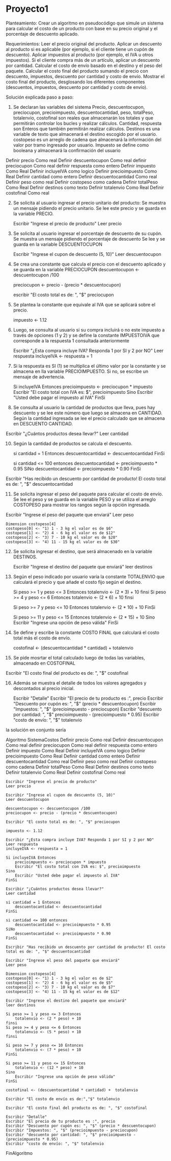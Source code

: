 # Proyecto1
Planteamiento: Crear un algoritmo en pseudocódigo que simule un sistema para calcular el costo de un producto con base en su precio original y el porcentaje de descuento aplicado. 

Requerimientos:
Leer el precio original del producto.
Aplicar un descuento al producto si es aplicable (por ejemplo, si el cliente tiene un cupón de descuento).
Aplicar impuestos al producto (por ejemplo, el IVA u otros impuestos).
Si el cliente compra más de un artículo, aplicar un descuento por cantidad.
Calcular el costo de envío basado en el destino y el peso del paquete.
Calcular el costo final del producto sumando el precio con descuento, impuestos, descuento por cantidad y costo de envío.
Mostrar el costo final del producto, desglosando los diferentes componentes (descuentos, impuestos, descuento por cantidad y costo de envío).

Solución explicada paso a paso:
1. Se declaran las variables del sistema
Precio, descuentocupon, preciocupon, precioimpuesto, descuentocantidad, peso, totalPeso, totalenvio, costofinal son reales que almacenarán los totales y que permitirán controlar los bucles y realizar cálculos.
Cantidad, respuesta son Enteros que también permitirán realizar cálculos.
Destinos es una variable de texto que almacenará el destino escogido por el usuario.
costopeso es un arreglo de cadena que almacenará la información del valor por tramo ingresado por usuario.
Impuesto se define como booleana y almacenará la confirmación del usuario

Definir precio Como real
	Definir descuentocupon Como real
	definir preciocupon Como real
	definir respuesta como entero
	Definir impuesto Como Real
	Definir incluyeIVA como logico
	Definir precioimpuesto Como Real
	Definir cantidad como entero
	Definir descuentocantidad Como real
	Definir peso como real
	Definir costopeso como cadena
	Definir totalPeso Como Real
	Definir destinos como texto
	Definir totalenvio Como Real
	Definir costofinal Como real

2. Se solicita al usuario ingresar el precio unitario del producto:
   Se muestra un mensaje pidiendo el precio unitario.
   Se lee este precio y se guarda en la variable PRECIO.

   Escribir "Ingrese el precio de producto"
	Leer precio

3. Se solicita al usuario ingresar el porcentaje de descuento de su cupón.
   Se muestra un mensaje pidiendo el porcentaje de descuento
   Se lee y se guarda en la variable DESCUENTOCUPON

   Escribir "Ingrese el cupon de descuento (5, 10)"
	Leer descuentocupon 
   
5. Se crea una constante que calcula el precio con el descuento aplicado y se guarda en la variable PRECIOCUPON
 descuentocupon <- descuentocupon /100
   
	preciocupon <- precio - (precio * descuentocupon)
	
	escribir "El costo total es de: ", "$" preciocupon

6. Se plantea la constante que equivale al IVA que se aplicará sobre el precio.

    impuesto <- 1.12

7. Luego, se consulta al usuario si su compra incluirá o no este impuesto a través de opciones (1 y 2) y se define la constante IMPUESTOIVA que corresponde a la respuesta 1 consultada anteriormente

   Escribir "¿Esta compra incluye IVA? Responda 1 por SI y 2 por NO"
    Leer respuesta
    incluyeIVA <- respuesta = 1

8. Si la respuesta es SI (1) se multiplica el último valor por la constante y se almacena en lla variable PRECIOIMPUESTO. Si no, se escribe un mensaje de advertencia.  

    Si incluyeIVA Entonces
        precioimpuesto <- preciocupon * impuesto
        Escribir "El costo total con IVA es: $", precioimpuesto
    Sino
        Escribir "Usted debe pagar el impuesto al IVA"
    FinSi

9. Se consulta al usuario la cantidad de productos que lleva, pues hay descuento y se lee este número que luego se almacena en CANTIDAD.
   Según la cantidad ingresada se lee el precio calculado que se almacena en DESCUENTO CANTIDAD.

  Escribir "¿Cuántos productos desea llevar?"
	Leer cantidad
 
10. Según la cantidad de productos se calcula el descuento.

  	si cantidad = 1 Entonces
		descuentocantidad <- descuentocantidad
	FinSi
	
	si cantidad <= 100 entonces 
		descuentocantidad <- precioimpuesto * 0.95
	SiNo
		descuentocantidad <- precioimpuesto * 0.90
	FinSi

  Escribir "Has recibido un descuento por cantidad de producto! El costo total es de: ", "$" descuentocantidad
  
11. Se solicita ingresar el peso del paquete para calcular el costo de envío. Se lee el peso y se guarda en la variable PESO y se utiliza el arreglo COSTOPESO para mostrar los rangos según la opción ingresada.

  Escribir "Ingrese el peso del paquete que enviará"
	Leer peso
	
	Dimension costopeso[4]
	costopeso[0] <- "1) 1 - 3 kg el valor es de $6"
	costopeso[1] <- "2) 4 - 6 kg el valor es de $12"
	costopeso[2] <- "3) 7 - 10 kg el valor es de $20"
	costopeso[3] <- "4) 11 - 15 kg el valor es de $30"

12. Se solicita ingresar el destino, que será almacenado en la variable DESTINOS.

    Escribir "Ingrese el destino del paquete que enviará"
	  leer destinos

13. Según el peso indicado por usuario varía la constante TOTALENVIO que calculará el precio y que añade el costo fijo según el destino.

    Si peso >= 1 y peso <= 3 Entonces
		  totalenvio <- (2 * 3) + 10
	  finsi
	  Si peso >= 4 y peso <= 6 Entonces
		  totalenvio <- (2 * 6) + 10
	  finsi
	
	  Si peso >= 7 y peso <= 10 Entonces
		  totalenvio <- (2 * 10) + 10
	  FinSi
	
	  Si peso >= 11 y peso <= 15 Entonces
		  totalenvio <- (2 * 15) + 10
	  Sino
		  Escribir "Ingrese una opción de peso válida"
	  FinSi
14. Se define y escribe la constante COSTO FINAL que calculará el costo total más el costo de envío.

    costofinal <- (descuentocantidad * cantidad) +  totalenvio

15. Se pide mosrtar el total calculado luego de todas las variables, almacenado en COSTOFINAL

  Escribir "El costo final del producto es de: ", "$" costofinal
  
16.  Además se muestra el detalle de todos los valores agregados y descontados al precio inicial.

     Escribir "Detalle"
	Escribir "El precio de tu producto es :", precio
	Escribir "Descuento por cupón es: ", "$" (precio * descuentocupon)
	Escribir "Impuestos: ", "$" (precioimpuesto - preciocupon) 
	Escribir "descuento por cantidad: ", "$" precioimpuesto - (precioimpuesto * 0.95)
	Escribir "costo de envío: ", "$" totalenvio

la solución en conjunto sería

Algoritmo SistemaCostos
	Definir precio Como real
	Definir descuentocupon Como real
	definir preciocupon Como real
	definir respuesta como entero
	Definir impuesto Como Real
	Definir incluyeIVA como logico
	Definir precioimpuesto Como Real
	Definir cantidad como entero
	Definir descuentocantidad Como real
	Definir peso como real
	Definir costopeso como cadena
	Definir totalPeso Como Real
	Definir destinos como texto
	Definir totalenvio Como Real
	Definir costofinal Como real
	
	
	
	Escribir "Ingrese el precio de producto"
	Leer precio
	
	Escribir "Ingrese el cupon de descuento (5, 10)"
	Leer descuentocupon 
	
	descuentocupon <- descuentocupon /100
	preciocupon <- precio - (precio * descuentocupon)
	
	Escribir "El costo total es de: ", "$" preciocupon
	
	impuesto <- 1.12
	
	Escribir "¿Esta compra incluye IVA? Responda 1 por SI y 2 por NO"
    Leer respuesta
    incluyeIVA <- respuesta = 1
    
    Si incluyeIVA Entonces
        precioimpuesto <- preciocupon * impuesto
        Escribir "El costo total con IVA es: $", precioimpuesto
    Sino
        Escribir "Usted debe pagar el impuesto al IVA"
    FinSi
	
	Escribir "¿Cuántos productos desea llevar?"
	Leer cantidad
	
	si cantidad = 1 Entonces
		descuentocantidad <- descuentocantidad
	FinSi
	
	si cantidad <= 100 entonces 
		descuentocantidad <- precioimpuesto * 0.95
	SiNo
		descuentocantidad <- precioimpuesto * 0.90
	FinSi
	
	Escribir "Has recibido un descuento por cantidad de producto! El costo total es de: ", "$" descuentocantidad
	
	Escribir "Ingrese el peso del paquete que enviará"
	Leer peso
	
	Dimension costopeso[4]
	costopeso[0] <- "1) 1 - 3 kg el valor es de $2"
	costopeso[1] <- "2) 4 - 6 kg el valor es de $5"
	costopeso[2] <- "3) 7 - 10 kg el valor es de $7"
	costopeso[3] <- "4) 11 - 15 kg el valor es de $12"
	
	Escribir "Ingrese el destino del paquete que enviará"
	leer destinos
	
	Si peso >= 1 y peso <= 3 Entonces
		totalenvio <- (2 * peso) + 10
	finsi
	Si peso >= 4 y peso <= 6 Entonces
		totalenvio <- (5 * peso) + 10
	finsi
	
	Si peso >= 7 y peso <= 10 Entonces
		totalenvio <- (7 * peso) + 10
	FinSi
	
	Si peso >= 11 y peso <= 15 Entonces
		totalenvio <- (12 * peso) + 10
	Sino
		Escribir "Ingrese una opción de peso válida"
	FinSi
	
	costofinal <- (descuentocantidad * cantidad) +  totalenvio
	
	Escribir "El costo de envío es de:","$" totalenvio
	
	Escribir "El costo final del producto es de: ", "$" costofinal
	
	Escribir "Detalle"
	Escribir "El precio de tu producto es :", precio
	Escribir "Descuento por cupón es: ", "$" (precio * descuentocupon)
	Escribir "Impuestos: ", "$" (precioimpuesto - preciocupon) 
	Escribir "descuento por cantidad: ", "$" precioimpuesto - (precioimpuesto * 0.95)
	Escribir "costo de envío: ", "$" totalenvio

	
FinAlgoritmo

   
